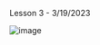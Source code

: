 Lesson 3 - 3/19/2023

![image](https://user-images.githubusercontent.com/71202720/226195611-f0b56bac-3fc0-4ead-9a63-69bec17422fc.png)
